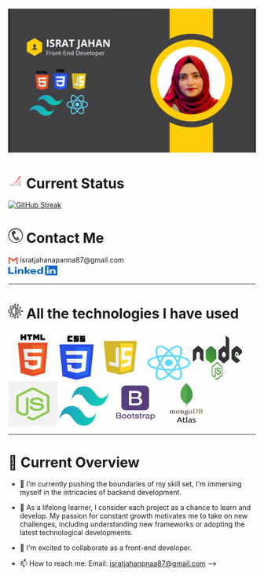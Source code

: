 ![An old rock in the desert](https://raw.githubusercontent.com/Israt-Jahan-panna/Israt-Jahan-panna/main/Image/banner/Banner.png)


<h1><img src="https://raw.githubusercontent.com/Israt-Jahan-panna/Israt-Jahan-panna/main/Image/Icons/Status.webp " width="30" height="30"> Current Status</h1>

[![GitHub Streak](https://github-readme-streak-stats.herokuapp.com?user=Israt-Jahan-panna&theme=gruvbox-duo&hide_border=true&border_radius=3.9&date_format=M%20j%5B%2C%20Y%5D&mode=weekly&card_width=1000&background=46%2C231D35%2CEB5454&border=1C0A0A)](https://git.io/streak-stats)

<h1><img src="https://raw.githubusercontent.com/Israt-Jahan-panna/Israt-Jahan-panna/main/Image/Icons/contact-phone-icon-4.png" width="30" height="30"> Contact Me  </h1>

 <div>
 <a href="mailto:isratjahanpanna87@gmail.com" style="text-decoration: none;">
  <img src="https://raw.githubusercontent.com/Israt-Jahan-panna/Israt-Jahan-panna/main/Image/Icons/Email.png" alt="Email" style="width: 20px; height: 20px; vertical-align: middle;  align: center;">
  isratjahanapanna87@gmail.com
</a>
<br>
<a href="https://www.linkedin.com/in/israt-jahan-panna/">
  <img src="https://raw.githubusercontent.com/Israt-Jahan-panna/Israt-Jahan-panna/main/Image/Icons/1656958733linkedin-logo-png.webp" width="100" height="20" alt="LinkedIn Profile">
</a>
 </div> 




---

<h1><img src="https://raw.githubusercontent.com/Israt-Jahan-panna/Israt-Jahan-panna/main/Image/Icons/4257483.png" width="30" height="30"> All the technologies I have used</h1>

<div>
  <a> <img src="https://raw.githubusercontent.com/Israt-Jahan-panna/Israt-Jahan-panna/main/Image/Icons/html.png" width="100" height="100" >
   <a> <img src="https://raw.githubusercontent.com/Israt-Jahan-panna/Israt-Jahan-panna/main/Image/Icons/css.png" width="70" height="90" >
   <a> 
   <img src="https://raw.githubusercontent.com/Israt-Jahan-panna/Israt-Jahan-panna/main/Image/Icons/Javascript.png" width="100" height="90" >
   <a> 
   <img src="https://raw.githubusercontent.com/Israt-Jahan-panna/Israt-Jahan-panna/main/Image/Icons/react.png" width="90" height="70" >
   <a> 
   <img src="https://raw.githubusercontent.com/Israt-Jahan-panna/Israt-Jahan-panna/main/Image/Icons/nodejs-1-logo-png-transparent.png" width="100" height="90" ></a>
   <a> 
   <img src="https://raw.githubusercontent.com/Israt-Jahan-panna/Israt-Jahan-panna/main/Image/Icons/express%20JS.png" width="100" height="90" ></a>
   <a><img src="https://raw.githubusercontent.com/Israt-Jahan-panna/Israt-Jahan-panna/main/Image/Icons/tailwind2.png" width="100" height="80" ></a>
    <a> <img src="https://raw.githubusercontent.com/Israt-Jahan-panna/Israt-Jahan-panna/main/Image/Icons/62a76468bd73a4af5c5d4fb7.png" width="100" height="90" ></a>
    <a> <img src="https://raw.githubusercontent.com/Israt-Jahan-panna/Israt-Jahan-panna/main/Image/Icons/603c5eb831820c3ce6a8f057_603a1586fa052d17fc2a6929_MongoDBAtlas.webp" width="100" height="90" ></a>
 
</div>


---

<h1>🔗 Current Overview </h1>

- 🌱 I’m currently pushing the boundaries of my skill set, I'm immersing myself in the intricacies of backend development.

- 🌱 As a lifelong learner, I consider each project as a chance to learn and develop. My passion for constant growth motivates me to take on new challenges, including understanding new frameworks or adopting the latest technological developments.

- 👯 I'm excited to collaborate as a front-end developer.
 
- 📫 How to reach me: Email: isratjahanpnaa87@gmail.com
-->
